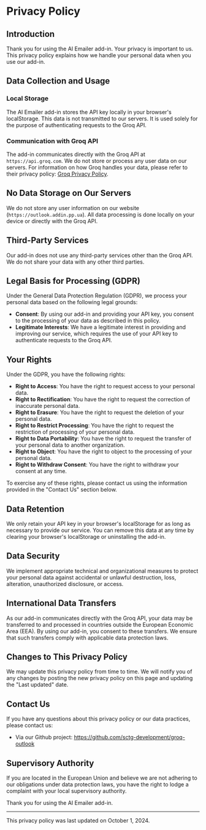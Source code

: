 # Privacy Policy

## Introduction

Thank you for using the AI Emailer add-in. Your privacy is important to us. This privacy policy explains how we handle your personal data when you use our add-in.

## Data Collection and Usage

### Local Storage

The AI Emailer add-in stores the API key locally in your browser's localStorage. This data is not transmitted to our servers. It is used solely for the purpose of authenticating requests to the Groq API.

### Communication with Groq API

The add-in communicates directly with the Groq API at `https://api.groq.com`. We do not store or process any user data on our servers. For information on how Groq handles your data, please refer to their privacy policy: [Groq Privacy Policy](https://groq.com/privacy-policy).

## No Data Storage on Our Servers

We do not store any user information on our website (`https://outlook.addin.pp.ua`). All data processing is done locally on your device or directly with the Groq API.

## Third-Party Services

Our add-in does not use any third-party services other than the Groq API. We do not share your data with any other third parties.

## Legal Basis for Processing (GDPR)

Under the General Data Protection Regulation (GDPR), we process your personal data based on the following legal grounds:

- **Consent**: By using our add-in and providing your API key, you consent to the processing of your data as described in this policy.
- **Legitimate Interests**: We have a legitimate interest in providing and improving our service, which requires the use of your API key to authenticate requests to the Groq API.

## Your Rights

Under the GDPR, you have the following rights:

- **Right to Access**: You have the right to request access to your personal data.
- **Right to Rectification**: You have the right to request the correction of inaccurate personal data.
- **Right to Erasure**: You have the right to request the deletion of your personal data.
- **Right to Restrict Processing**: You have the right to request the restriction of processing of your personal data.
- **Right to Data Portability**: You have the right to request the transfer of your personal data to another organization.
- **Right to Object**: You have the right to object to the processing of your personal data.
- **Right to Withdraw Consent**: You have the right to withdraw your consent at any time.

To exercise any of these rights, please contact us using the information provided in the "Contact Us" section below.

## Data Retention

We only retain your API key in your browser's localStorage for as long as necessary to provide our service. You can remove this data at any time by clearing your browser's localStorage or uninstalling the add-in.

## Data Security

We implement appropriate technical and organizational measures to protect your personal data against accidental or unlawful destruction, loss, alteration, unauthorized disclosure, or access.

## International Data Transfers

As our add-in communicates directly with the Groq API, your data may be transferred to and processed in countries outside the European Economic Area (EEA). By using our add-in, you consent to these transfers. We ensure that such transfers comply with applicable data protection laws.

## Changes to This Privacy Policy

We may update this privacy policy from time to time. We will notify you of any changes by posting the new privacy policy on this page and updating the "Last updated" date.

## Contact Us

If you have any questions about this privacy policy or our data practices, please contact us:

- Via our Github project: https://github.com/sctg-development/groq-outlook

## Supervisory Authority

If you are located in the European Union and believe we are not adhering to our obligations under data protection laws, you have the right to lodge a complaint with your local supervisory authority.

Thank you for using the AI Emailer add-in.

---

This privacy policy was last updated on October 1, 2024.